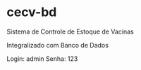 # cecv-bd
Sistema de Controle de Estoque de Vacinas 

Integralizado com Banco de Dados

Login: admin
Senha: 123
